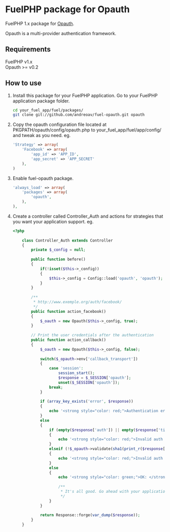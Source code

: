 FuelPHP package for Opauth
=========================

FuelPHP 1.x package for [Opauth](https://github.com/uzyn/opauth).

Opauth is a multi-provider authentication framework.

Requirements
---------
FuelPHP v1.x  
Opauth >= v0.2

How to use
----------
1. Install this package for your FuelPHP application. Go to your FuelPHP application package folder.

   ```bash
   cd your_fuel_app/fuel/packages/
   git clone git://github.com/andreoav/fuel-opauth.git opauth
   ```

2. Copy the opauth configuration file located at PKGPATH/opauth/config/opauth.php to your_fuel_app/fuel/app/config/ and tweak as you need. eg.

	```php
	'Strategy' => array(
		'Facebook' => array(
			'app_id' => 'APP_ID',
			'app_secret' => 'APP_SECRET'
		),
	)
	```

3. Enable fuel-opauth package.
	
	```php
	'always_load' => array(
		'packages' => array(
			'opauth',
		),
	),
	```

4. Create a controller called Controller_Auth and actions for strategies that you want your application support. eg.

	```php
	<?php
		
		class Controller_Auth extends Controller
		{
			private $_config = null;
		
			public function before()
			{
				if(!isset($this->_config))
				{
					$this->_config = Config::load('opauth', 'opauth');
				}
			}
			
			/**
			 * http://www.exemple.org/auth/facebook/
			 */
			public function action_facebook()
			{
				$_oauth = new Opauth($this->_config, true);
			}
			
			// Print the user credentials after the authentication
			public function action_callback()
			{
				$_oauth = new Opauth($this->_config, false);
				
				switch($_opauth->env['callback_transport'])
				{
					case 'session':
						session_start();
						$response = $_SESSION['opauth'];
						unset($_SESSION['opauth']);
					break;            
				}
				
				if (array_key_exists('error', $response))
				{
					echo '<strong style="color: red;">Authentication error: </strong> Opauth returns error auth response.'."<br>\n";
				}
				else
				{
					if (empty($response['auth']) || empty($response['timestamp']) || empty($response['signature']) || empty($response['auth']['provider']) || empty($response['auth']['uid']))
					{
						echo '<strong style="color: red;">Invalid auth response: </strong>Missing key auth response components.'."<br>\n";
					}
					elseif (!$_opauth->validate(sha1(print_r($response['auth'], true)), $response['timestamp'], $response['signature'], $reason))
					{
						echo '<strong style="color: red;">Invalid auth response: </strong>'.$reason.".<br>\n";
					}
					else
					{
						echo '<strong style="color: green;">OK: </strong>Auth response is validated.'."<br>\n";
				
						/**
						 * It's all good. Go ahead with your application-specific authentication logic
						 */
					}
				}
				
				return Response::forge(var_dump($response));
			}
		}
	```